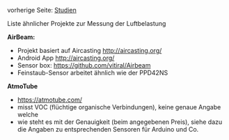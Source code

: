 vorherige Seite: [Studien](/opendata-stuttgart/meta/wiki/Studien)  
  
Liste ähnlicher Projekte zur Messung der Luftbelastung  
  
**AirBeam:**  
* Projekt basiert auf Aircasting http://aircasting.org/  
* Android App http://aircasting.org/
* Sensor box: https://github.com/vitiral/Airbeam
* Feinstaub-Sensor arbeitet ähnlich wie der PPD42NS  
  
  
**AtmoTube**  
* https://atmotube.com/
* misst VOC (flüchtige organische Verbindungen), keine genaue Angabe welche  
* wie steht es mit der Genauigkeit (beim angegebenen Preis), siehe dazu die Angaben zu entsprechenden Sensoren für Arduino und Co.  
  
   